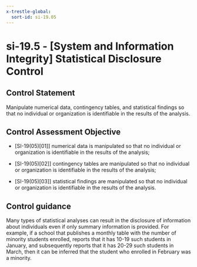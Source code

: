```yaml
---
x-trestle-global:
  sort-id: si-19.05
---
```


# si-19.5 - \[System and Information Integrity\] Statistical Disclosure Control

## Control Statement

Manipulate numerical data, contingency tables, and statistical findings so that no individual or organization is identifiable in the results of the analysis.

## Control Assessment Objective

- \[SI-19(05)[01]\] numerical data is manipulated so that no individual or organization is identifiable in the results of the analysis;

- \[SI-19(05)[02]\] contingency tables are manipulated so that no individual or organization is identifiable in the results of the analysis;

- \[SI-19(05)[03]\] statistical findings are manipulated so that no individual or organization is identifiable in the results of the analysis.

## Control guidance

Many types of statistical analyses can result in the disclosure of information about individuals even if only summary information is provided. For example, if a school that publishes a monthly table with the number of minority students enrolled, reports that it has 10-19 such students in January, and subsequently reports that it has 20-29 such students in March, then it can be inferred that the student who enrolled in February was a minority.
